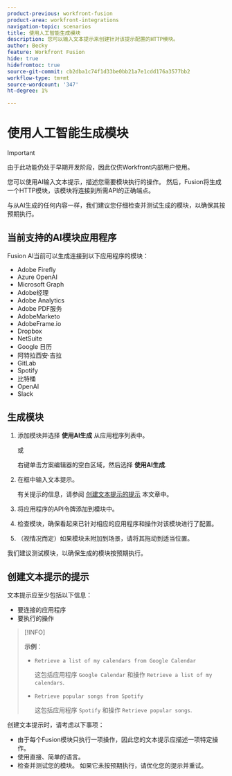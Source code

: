 ```yaml
---
product-previous: workfront-fusion
product-area: workfront-integrations
navigation-topic: scenarios
title: 使用人工智能生成模块
description: 您可以输入文本提示来创建针对该提示配置的HTTP模块。
author: Becky
feature: Workfront Fusion
hide: true
hidefromtoc: true
source-git-commit: cb2dba1c74f1d33be0bb21a7e1cdd176a3577bb2
workflow-type: tm+mt
source-wordcount: '347'
ht-degree: 1%

---
```


# 使用人工智能生成模块

<!--DO NOT DELETE - linked through CSH-->

>[!IMPORTANT]
>
>由于此功能仍处于早期开发阶段，因此仅供Workfront内部用户使用。

您可以使用AI输入文本提示，描述您需要模块执行的操作。 然后，Fusion将生成一个HTTP模块，该模块将连接到所需API的正确端点。

与从AI生成的任何内容一样，我们建议您仔细检查并测试生成的模块，以确保其按预期执行。

## 当前支持的AI模块应用程序

Fusion AI当前可以生成连接到以下应用程序的模块：

* Adobe Firefly
* Azure OpenAI
* Microsoft Graph
* Adobe经理
* Adobe Analytics
* Adobe PDF服务
* AdobeMarketo
* AdobeFrame.io
* Dropbox
* NetSuite
* Google 日历
* 阿特拉西安·吉拉
* GitLab
* Spotify
* 比特桶
* OpenAI
* Slack

## 生成模块

1. 添加模块并选择 **使用AI生成** 从应用程序列表中。

   或

   右键单击方案编辑器的空白区域，然后选择 **使用AI生成**.
1. 在框中输入文本提示。

   有关提示的信息，请参阅 [创建文本提示的提示](#tips-for-creating-text-prompts) 本文章中。
1. 将应用程序的API令牌添加到模块中。
1. 检查模块，确保看起来已针对相应的应用程序和操作对该模块进行了配置。
1. （视情况而定）如果模块未附加到场景，请将其拖动到适当位置。

我们建议测试模块，以确保生成的模块按预期执行。

## 创建文本提示的提示

文本提示应至少包括以下信息：

* 要连接的应用程序
* 要执行的操作

>[!INFO]
>
>**示例**：
>
>* `Retrieve a list of my calendars from Google Calendar`
>
>   这包括应用程序 `Google Calendar` 和操作 `Retrieve a list of my calendars`.
>
>* `Retrieve popular songs from Spotify`
>
>   这包括应用程序 `Spotify` 和操作 `Retrieve popular songs`.

创建文本提示时，请考虑以下事项：

* 由于每个Fusion模块只执行一项操作，因此您的文本提示应描述一项特定操作。
* 使用直接、简单的语言。
* 检查并测试您的模块。 如果它未按预期执行，请优化您的提示并重试。



